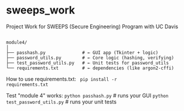 # sweeps_work
Project Work for SWEEPS (Secure Engineering) Program with UC Davis

<code>
module4/
│
├── passhash.py              # ← GUI app (Tkinter + logic)
├── password_utils.py        # ← Core logic (hashing, verifying)
├── test_password_utils.py   # ← Unit tests for password_utils
└── requirements.txt         # ← dependencies (like argon2-cffi)
</code>

How to use requirements.txt:
<code> pip install -r requirements.txt</code>

Test "module 4" works:
<code>python passhash.py</code>        # runs your GUI
<code>python test_password_utils.py</code>   # runs your unit tests
